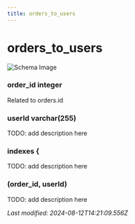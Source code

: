 ```yaml
---
title: orders_to_users
---
```


# orders_to_users

![Schema Image](/img/schema/orders_to_users.svg)

### order_id integer
Related to orders.id

### userId varchar(255)
TODO: add description here

### indexes {
TODO: add description here

### (order_id, userId)
TODO: add description here


_Last modified: 2024-08-12T14:21:09.556Z_
